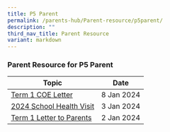 ```yaml
---
title: P5 Parent
permalink: /parents-hub/Parent-resource/p5parent/
description: ""
third_nav_title: Parent Resource
variant: markdown
---
```

### Parent Resource for P5 Parent

| **Topic** | **Date**
| -------- | -------- |
|[Term 1 COE Letter](/files/2024_TERM_1_COE_LETTER__doc.pdf) |8 Jan 2024
[2024 School Health Visit](/files/Parent_Hub/Parent_Resource/2024_School_Health_Visit_for_Primary_1_to_6_Students.pdf)| 3 Jan 2024
|[Term 1 Letter to Parents](/files/Parent_Hub/Parent_Resource/2024_Term_1_Letter_to_Parents.pdf)| 2 Jan 2024|